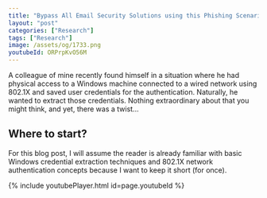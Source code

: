 ```yaml
---
title: "Bypass All Email Security Solutions using this Phishing Scenario"
layout: "post"
categories: ["Research"]
tags: ["Research"]
image: /assets/og/1733.png
youtubeId: ORPrpKvO56M
---
```


A colleague of mine recently found himself in a situation where he had physical access to a Windows machine connected to a wired network using 802.1X and saved user credentials for the authentication. Naturally, he wanted to extract those credentials. Nothing extraordinary about that you might think, and yet, there was a twist...


## Where to start?

For this blog post, I will assume the reader is already familiar with basic Windows credential extraction techniques and 802.1X network authentication concepts because I want to keep it short (for once).

{% include youtubePlayer.html id=page.youtubeId %}